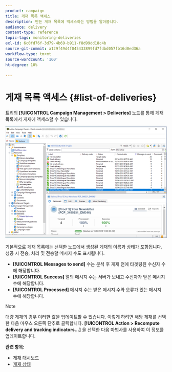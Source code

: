 ```yaml
---
product: campaign
title: 게재 목록 액세스
description: 만든 게재 목록에 액세스하는 방법을 알아봅니다.
audience: delivery
content-type: reference
topic-tags: monitoring-deliveries
exl-id: 6c0fd76f-3d79-4b69-b911-f8d99dd18c4b
source-git-commit: a129f49d4f045433899fd7fdbd057fb16d0ed36a
workflow-type: tm+mt
source-wordcount: '160'
ht-degree: 10%

---
```


# 게재 목록 액세스 {#list-of-deliveries}

트리의 **[!UICONTROL Campaign Management > Deliveries]** 노드를 통해 게재 목록에서 게재에 액세스할 수 있습니다.

![](assets/deliveries-list.png)

기본적으로 게재 목록에는 선택한 노드에서 생성된 게재의 이름과 상태가 포함됩니다. 성공 시 전송, 처리 및 전송할 메시지 수도 표시됩니다.

* **[!UICONTROL Messages to send]** 수는 분석 후 게재 전에 타겟팅된 수신자 수에 해당합니다.
* **[!UICONTROL Success]** 열의 메시지 수는 서버가 보내고 수신자가 받은 메시지 수에 해당합니다.
* **[!UICONTROL Processed]** 메시지 수는 받은 메시지 수와 오류가 있는 메시지 수에 해당합니다.

>[!NOTE]
>
>대량 게재의 경우 이러한 값을 업데이트할 수 있습니다. 이렇게 하려면 해당 게재를 선택한 다음 마우스 오른쪽 단추로 클릭합니다. **[!UICONTROL Action > Recompute delivery and tracking indicators...]** 을 선택한 다음 마법사를 사용하여 이 정보를 업데이트합니다.

**관련 항목:**

* [게재 대시보드](delivery-dashboard.md)
* [게재 상태](delivery-statuses.md)
